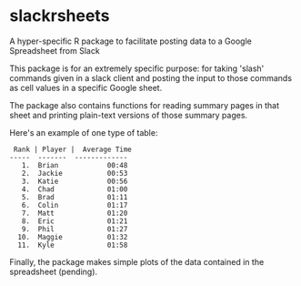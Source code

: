 # slackrsheets
A hyper-specific R package to facilitate posting data to a Google Spreadsheet from Slack

This package is for an extremely specific purpose: for taking 'slash' commands given in a slack client and posting the input to those    commands as cell values in a specific Google sheet. 

The package also contains functions for reading summary pages in that sheet and printing plain-text versions of those summary pages. 

Here's an example of one type of table:
```
 Rank | Player |  Average Time
-----  -------  -------------
   1.  Brian            00:48
   2.  Jackie           00:53
   3.  Katie            00:56
   4.  Chad             01:00
   5.  Brad             01:11
   6.  Colin            01:17
   7.  Matt             01:20
   8.  Eric             01:21
   9.  Phil             01:27
  10.  Maggie           01:32
  11.  Kyle             01:58
```
Finally, the package makes simple plots of the data contained in the spreadsheet (pending).
